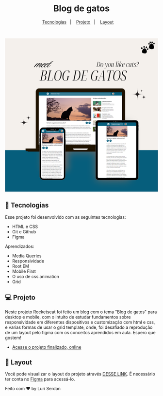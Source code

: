 <h1 align="center"> Blog de gatos </h1>

<p align="center">
  <a href="#-tecnologias">Tecnologias</a>&nbsp;&nbsp;&nbsp;|&nbsp;&nbsp;&nbsp;
  <a href="#-projeto">Projeto</a>&nbsp;&nbsp;&nbsp;|&nbsp;&nbsp;&nbsp;
  <a href="#-layout">Layout</a>&nbsp;&nbsp;&nbsp;&nbsp;&nbsp;&nbsp;
</p>

<br>

<p align="center">
  <img src="./assets/readme_img.png" alt="Imagem das telas responsivas como exemplo">
</p>

## 🚀 Tecnologias

Esse projeto foi desenvolvido com as seguintes tecnologias:

- HTML e CSS
- Git e Github
- Figma

Aprendizados:
- Media Queries
- Responsividade
- Root EM
- Mobile First
- O uso de css animation
- Grid

## 💻 Projeto

Neste projeto Rocketseat foi feito um blog com o tema "Blog de gatos" para desktop e mobile, com o intuito de estudar fundamentos sobre responsividade em diferentes dispositivos e customização com html e css, e varias formas de usar o grid template, onde, foi desafiado a reprodução de um layout pelo figma com os conceitos aprendidos em aula. Espero que gostem!

- [Acesse o projeto finalizado, online](https://luriserdan.github.io/Blog-de-gatos/)

## 🔖 Layout

Você pode visualizar o layout do projeto através [DESSE LINK](https://www.figma.com/design/1zvilruT452BWZwNMf6wdN/Blog-de-Gatos-%E2%80%A2-Desafio-Explorer-(Community)?node-id=101-91&node-type=CANVAS&t=Z1ddJANGE8o2oxa8-0). É necessário ter conta no [Figma](https://figma.com) para acessá-lo.


Feito com ♥ by Luri Serdan